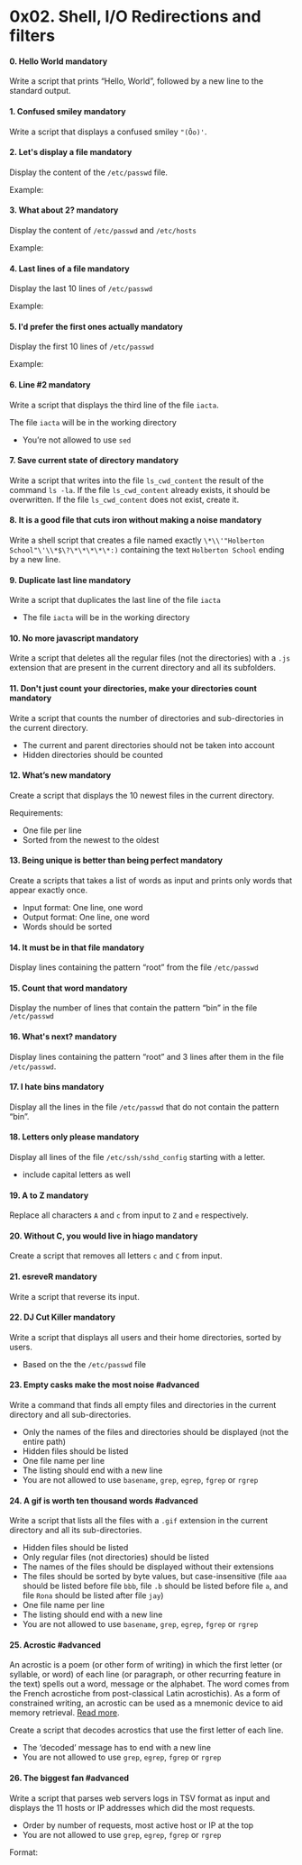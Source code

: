 <h1 class="gap">0x02. Shell, I/O Redirections and filters</h1>


<h4 class="task">
    0. Hello World
      <span class="alert alert-warning mandatory-optional">
        mandatory
      </span>
</h4><p>Write a script that prints “Hello, World”, followed by a new line to the standard output.</p>


<h4 class="task">
    1. Confused smiley
      <span class="alert alert-warning mandatory-optional">
        mandatory
      </span>
</h4><p>Write a script that displays a confused smiley <code>"(Ôo)'</code>.</p>


<h4 class="task">
    2. Let's display a file
      <span class="alert alert-warning mandatory-optional">
        mandatory
      </span>
</h4><p>Display the content of the <code>/etc/passwd</code> file.</p><p>Example:</p>


<h4 class="task">
    3. What about 2?
      <span class="alert alert-warning mandatory-optional">
        mandatory
      </span>
</h4><p>Display the content of <code>/etc/passwd</code> and <code>/etc/hosts</code></p><p>Example:</p>


<h4 class="task">
    4. Last lines of a file
      <span class="alert alert-warning mandatory-optional">
        mandatory
      </span>
</h4><p>Display the last 10 lines of <code>/etc/passwd</code></p><p>Example:</p>


<h4 class="task">
    5. I'd prefer the first ones actually
      <span class="alert alert-warning mandatory-optional">
        mandatory
      </span>
</h4><p>Display the first 10 lines of <code>/etc/passwd</code></p><p>Example:</p>


<h4 class="task">
    6. Line #2
      <span class="alert alert-warning mandatory-optional">
        mandatory
      </span>
</h4><p>Write a script that displays the third line of the file <code>iacta</code>.</p><p>The file <code>iacta</code> will be in the working directory</p><ul>
<li>You’re not allowed to use <code>sed</code></li>
</ul>


<h4 class="task">
    7. Save current state of directory
      <span class="alert alert-warning mandatory-optional">
        mandatory
      </span>
</h4><p>Write a script that writes into the file <code>ls_cwd_content</code> the result of the command <code>ls -la</code>. If the file <code>ls_cwd_content</code> already exists, it should be overwritten. If the file <code>ls_cwd_content</code> does not exist, create it.</p>


<h4 class="task">
    8. It is a good file that cuts iron without making a noise
      <span class="alert alert-warning mandatory-optional">
        mandatory
      </span>
</h4><p>Write a shell script that creates a file named exactly <code>\*\\'"Holberton School"\'\\*$\?\*\*\*\*\*:)</code> containing the text <code>Holberton School</code>  ending by a new line.</p>


<h4 class="task">
    9. Duplicate last line
      <span class="alert alert-warning mandatory-optional">
        mandatory
      </span>
</h4><p>Write a script that duplicates the last line of the file <code>iacta</code></p><ul>
<li>The file <code>iacta</code> will be in the working directory</li>
</ul>


<h4 class="task">
    10. No more javascript
      <span class="alert alert-warning mandatory-optional">
        mandatory
      </span>
</h4><p>Write a script that deletes all the regular files (not the directories) with a <code>.js</code> extension that are present in the current directory and all its subfolders.</p>


<h4 class="task">
    11. Don't just count your directories, make your directories count
      <span class="alert alert-warning mandatory-optional">
        mandatory
      </span>
</h4><p>Write a script that counts the number of directories and sub-directories in the current directory.</p><ul>
<li>The current and parent directories should not be taken into account<br/></li>
<li>Hidden directories should be counted<br/></li>
</ul>


<h4 class="task">
    12. What’s new
      <span class="alert alert-warning mandatory-optional">
        mandatory
      </span>
</h4><p>Create a script that displays the 10 newest files in the current directory.</p><p>Requirements:</p><ul>
<li>One file per line</li>
<li>Sorted from the newest to the oldest</li>
</ul>


<h4 class="task">
    13. Being unique is better than being perfect
      <span class="alert alert-warning mandatory-optional">
        mandatory
      </span>
</h4><p>Create a scripts that takes a list of words as input and prints only words that appear exactly once.</p><ul>
<li>Input format: One line, one word</li>
<li>Output format: One line, one word</li>
<li>Words should be sorted</li>
</ul>


<h4 class="task">
    14. It must be in that file
      <span class="alert alert-warning mandatory-optional">
        mandatory
      </span>
</h4><p>Display lines containing the pattern “root” from the file <code>/etc/passwd</code></p>


<h4 class="task">
    15. Count that word
      <span class="alert alert-warning mandatory-optional">
        mandatory
      </span>
</h4><p>Display the number of lines that contain the pattern “bin” in the file <code>/etc/passwd</code></p>


<h4 class="task">
    16. What's next?
      <span class="alert alert-warning mandatory-optional">
        mandatory
      </span>
</h4><p>Display lines containing the pattern “root” and 3 lines after them in the file <code>/etc/passwd</code>.</p>


<h4 class="task">
    17. I hate bins
      <span class="alert alert-warning mandatory-optional">
        mandatory
      </span>
</h4><p>Display all the lines in the file <code>/etc/passwd</code> that do not contain the pattern “bin”.</p>


<h4 class="task">
    18. Letters only please
      <span class="alert alert-warning mandatory-optional">
        mandatory
      </span>
</h4><p>Display all lines of the file <code>/etc/ssh/sshd_config</code> starting with a letter.</p><ul>
<li>include capital letters as well</li>
</ul>


<h4 class="task">
    19. A to Z
      <span class="alert alert-warning mandatory-optional">
        mandatory
      </span>
</h4><p>Replace all characters <code>A</code> and <code>c</code> from input to <code>Z</code> and <code>e</code> respectively.</p>


<h4 class="task">
    20. Without C, you would live in hiago
      <span class="alert alert-warning mandatory-optional">
        mandatory
      </span>
</h4><p>Create a script that removes all letters <code>c</code> and <code>C</code> from input.</p>


<h4 class="task">
    21. esreveR
      <span class="alert alert-warning mandatory-optional">
        mandatory
      </span>
</h4><p>Write a script that reverse its input.</p>


<h4 class="task">
    22. DJ Cut Killer
      <span class="alert alert-warning mandatory-optional">
        mandatory
      </span>
</h4><p>Write a script that displays all users and their home directories, sorted by users.</p><ul>
<li>Based on the the <code>/etc/passwd</code> file</li>
</ul>


<h4 class="task">
    23. Empty casks make the most noise
      <span class="alert alert-info mandatory-optional">
        #advanced
      </span>
</h4><p>Write a command that finds all empty files and directories in the current directory and all sub-directories.</p><ul>
<li>Only the names of the files and directories should be displayed (not the entire path)<br/></li>
<li>Hidden files should be listed</li>
<li>One file name per line<br/></li>
<li>The listing should end with a new line</li>
<li>You are not allowed to use <code>basename</code>, <code>grep</code>, <code>egrep</code>, <code>fgrep</code> or <code>rgrep</code></li>
</ul>


<h4 class="task">
    24. A gif is worth ten thousand words
      <span class="alert alert-info mandatory-optional">
        #advanced
      </span>
</h4><p>Write a script that lists all the files with a <code>.gif</code> extension in the current directory and all its sub-directories.</p><ul>
<li>Hidden files should be listed</li>
<li>Only regular files (not directories) should be listed</li>
<li>The names of the files should be displayed without their extensions</li>
<li>The files should be sorted by byte values, but case-insensitive (file <code>aaa</code> should be listed before file <code>bbb</code>, file <code>.b</code> should be listed before file <code>a</code>, and file <code>Rona</code> should be listed after file <code>jay</code>) </li>
<li>One file name per line</li>
<li>The listing should end with a new line</li>
<li>You are not allowed to use <code>basename</code>, <code>grep</code>, <code>egrep</code>, <code>fgrep</code> or <code>rgrep</code></li>
</ul>


<h4 class="task">
    25. Acrostic
      <span class="alert alert-info mandatory-optional">
        #advanced
      </span>
</h4><p>An acrostic is a poem (or other form of writing) in which the first letter (or syllable, or word) of each line (or paragraph, or other recurring feature in the text) spells out a word, message or the alphabet. The word comes from the French acrostiche from post-classical Latin acrostichis). As a form of constrained writing, an acrostic can be used as a mnemonic device to aid memory retrieval. <a href="/rltoken/V8wUlT1trv0XGLfOIFgu6w" target="_blank" title="Read more">Read more</a>.</p><p>Create a script that decodes acrostics that use the first letter of each line.</p><ul>
<li>The ‘decoded’ message has to end with a new line</li>
<li>You are not allowed to use <code>grep</code>, <code>egrep</code>, <code>fgrep</code> or <code>rgrep</code></li>
</ul>


<h4 class="task">
    26. The biggest fan
      <span class="alert alert-info mandatory-optional">
        #advanced
      </span>
</h4><p>Write a script that parses web servers logs in TSV format as input and displays the 11 hosts or IP addresses which did the most requests.</p><ul>
<li>Order by number of requests, most active host or IP at the top</li>
<li>You are not allowed to use <code>grep</code>, <code>egrep</code>, <code>fgrep</code> or <code>rgrep</code></li>
</ul><p>Format:</p>

